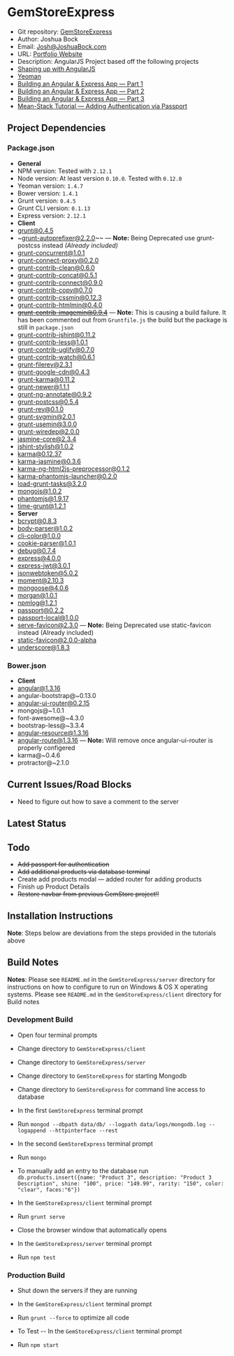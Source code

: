 
# GemStoreExpress
* Git repository: [GemStoreExpress](https://github.com/herrjosua/GemStoreExpress.git)
* Author: Joshua Bock
* Email: Josh@JoshuaBock.com
* URL: [Portfolio Website](joshuabock.com)
* Description:  AngularJS Project based off the following projects
* [Shaping up with AngularJS](https://www.codeschool.com/courses/shaping-up-with-angular-js/ "Shaping up with AngularJS")
* [Yeoman](http://yeoman.io/codelab.html/ "Yeoman Tutorial")
* [Building an Angular & Express App &mdash; Part 1](http://start.jcolemorrison.com/building-an-angular-and-express-app-part-1/ "Building an Eangular & Express App &mdash; Part 1")
* [Building an Angular & Express App &mdash; Part 2](http://start.jcolemorrison.com/building-an-angular-and-express-app-part-2/ "Building an Eangular & Express App &mdash; Part 2")
* [Building an Angular & Express App &mdash; Part 3](http://start.jcolemorrison.com/building-an-angular-and-express-app-part-3/ "Building an Eangular & Express App &mdash; Part 3")
* [Mean-Stack Tutorial &mdash; Adding Authentication via Passport](https://thinkster.io/mean-stack-tutorial/ "Mean-Stack Tutorial &mdash; Adding Authentication via Passport")

## Project Dependencies

### Package.json

- **General**
- NPM version: Tested with `2.12.1` 
- Node version:  At least version `0.10.0`. Tested with `0.12.0`
- Yeoman version: `1.4.7`
- Bower version: `1.4.1`
- Grunt version: `0.4.5`
- Grunt CLI version: `0.1.13`
- Express version: `2.12.1`
- **Client**
- grunt@0.4.5
- ~grunt-autoprefixer@2.2.0~~ &mdash; **Note:**  Being Deprecated use grunt-postcss instead *(Already included)*
- grunt-concurrent@1.0.1
- grunt-connect-proxy@0.2.0
- grunt-contrib-clean@0.6.0
- grunt-contrib-concat@0.5.1
- grunt-contrib-connect@0.9.0
- grunt-contrib-copy@0.7.0
- grunt-contrib-cssmin@0.12.3
- grunt-contrib-htmlmin@0.4.0
- ~~grunt-contrib-imagemin@0.9.4~~ &mdash; **Note:** This is causing a build failure. It has been commented out from `Gruntfile.js` the build but the package is still in `package.json`
- grunt-contrib-jshint@0.11.2
- grunt-contrib-less@1.0.1
- grunt-contrib-uglify@0.7.0
- grunt-contrib-watch@0.6.1
- grunt-filerev@2.3.1
- grunt-google-cdn@0.4.3
- grunt-karma@0.11.2
- grunt-newer@1.1.1
- grunt-ng-annotate@0.9.2
- grunt-postcss@0.5.4
- grunt-rev@0.1.0
- grunt-svgmin@2.0.1
- grunt-usemin@3.0.0
- grunt-wiredep@2.0.0
- jasmine-core@2.3.4
- jshint-stylish@1.0.2
- karma@0.12.37
- karma-jasmine@0.3.6
- karma-ng-html2js-preprocessor@0.1.2
- karma-phantomjs-launcher@0.2.0
- load-grunt-tasks@3.2.0
- mongojs@1.0.2
- phantomjs@1.9.17
- time-grunt@1.2.1
- **Server**
- bcrypt@0.8.3
- body-parser@1.0.2
- cli-color@1.0.0
- cookie-parser@1.0.1
- debug@0.7.4
- express@4.0.0
- express-jwt@3.0.1
- jsonwebtoken@5.0.2
- moment@2.10.3
- mongoose@4.0.6
- morgan@1.0.1
- npmlog@1.2.1
- passport@0.2.2
- passport-local@1.0.0
- serve-favicon@2.3.0 &mdash; **Note:** Being Deprecated use static-favicon instead (Already included)
- static-favicon@2.0.0-alpha
- underscore@1.8.3

### Bower.json

- **Client**
- angular@1.3.16
- angular-bootstrap@~0.13.0
- angular-ui-router@0.2.15
- mongojs@~1.0.1
- font-awesome@~4.3.0
- bootstrap-less@~3.3.4
- angular-resource@1.3.16
- angular-route@1.3.16 &mdash; **Note:** Will remove once angular-ui-router is properly configered
- karma@~0.4.6
- protractor@~2.1.0

## Current Issues/Road Blocks

* Need to figure out how to save a comment to the server

## Latest Status


## Todo

* ~~Add passport for authentication~~
* ~~Add additional products via database terminal~~
* Create add products modal &mdash; added router for adding products
* Finish up Product Details
* ~~Restore navbar from previous GemStore project!!~~

## Installation Instructions

**Note**:  Steps below are deviations from the steps provided in the tutorials above


## Build Notes

**Notes**: Please see `README.md` in the `GemStoreExpress/server` directory for instructions on how to configure to run on Windows & OS X operating systems. Please see `README.md`  in the `GemStoreExpress/client` directory for Build notes

### Development Build

* Open four terminal prompts

* Change directory to `GemStoreExpress/client`

* Change directory to `GemStoreExpress/server`

* Change directory to `GemStoreExpress` for starting Mongodb

* Change directory to `GemStoreExpress` for command line access to database

* In the first `GemStoreExpress` terminal prompt

* Run `mongod --dbpath data/db/ --logpath data/logs/mongodb.log --logappend --httpinterface --rest`

* In the second `GemStoreExpress` terminal prompt

* Run `mongo`

* To manually add an entry to the database run `db.products.insert({name: "Product 3", description: "Product 3 Description", shine: "100", price: "149.99", rarity: "150", color: "clear", faces:"6"})`

* In the  `GemStoreExpress/client` terminal prompt

* Run `grunt serve`

* Close the browser window that automatically opens

* In the  `GemStoreExpress/server` terminal prompt

* Run `npm test`


### Production Build

* Shut down the servers if they are running

* In the  `GemStoreExpress/client` terminal prompt

* Run `grunt --force` to optimize all code

* To Test -- In the  `GemStoreExpress/client` terminal prompt

* Run `npm start`
